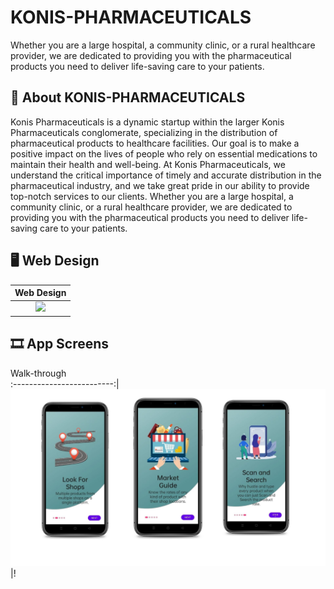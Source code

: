 # KONIS-PHARMACEUTICALS
Whether you are a large hospital, a community clinic, or a rural healthcare provider, we are dedicated to providing you with the pharmaceutical products you need to deliver life-saving care to your patients.
## 📱 About KONIS-PHARMACEUTICALS
Konis Pharmaceuticals is a dynamic startup within the larger Konis Pharmaceuticals conglomerate, specializing in the distribution of pharmaceutical products to healthcare facilities. Our goal is to make a positive impact on the lives of people who rely on essential medications to maintain their health and well-being. At Konis Pharmaceuticals, we understand the critical importance of timely and accurate distribution in the pharmaceutical industry, and we take great pride in our ability to provide top-notch services to our clients. Whether you are a large hospital, a community clinic, or a rural healthcare provider, we are dedicated to providing you with the pharmaceutical products you need to deliver life-saving care to your patients.
## 🖥️ Web Design



Web Design               |    
:-------------------------:|
![](https://github.com/drishtirai/KONIS-PHARMACEUTICALS/blob/Screenshot/website.jpg)|!
## 🎞️ App Screens
 Walk-through               
:-------------------------:|
![](https://github.com/drishtirai/Outlay/blob/Screenshot/Untitled%20design.jpg)|!
